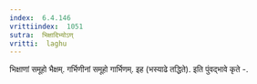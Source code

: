 ```yaml
---
index:  6.4.146
vrittiindex:  1051
sutra:  भिक्षादिभ्योऽण्
vritti:  laghu 
---
```


भिक्षाणां समूहो भैक्षम्. गर्भिणीनां समूहो गार्भिणम्. इह (भस्याढे तद्धिते). इति पुंवद्भावे कृते -.

